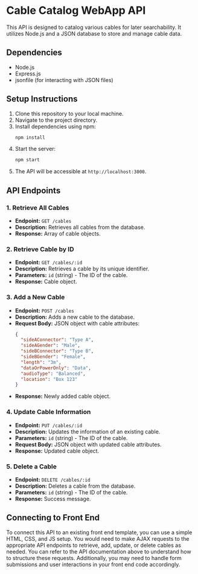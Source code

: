 # Cable Catalog WebApp API

This API is designed to catalog various cables for later searchability. It utilizes Node.js and a JSON database to store and manage cable data.

## Dependencies

- Node.js
- Express.js
- jsonfile (for interacting with JSON files)

## Setup Instructions

1. Clone this repository to your local machine.
2. Navigate to the project directory.
3. Install dependencies using npm:
   ```bash
   npm install
   ```
4. Start the server:
   ```bash
   npm start
   ```
5. The API will be accessible at `http://localhost:3000`.

## API Endpoints

### 1. Retrieve All Cables

- **Endpoint:** `GET /cables`
- **Description:** Retrieves all cables from the database.
- **Response:** Array of cable objects.

### 2. Retrieve Cable by ID

- **Endpoint:** `GET /cables/:id`
- **Description:** Retrieves a cable by its unique identifier.
- **Parameters:** `id` (string) - The ID of the cable.
- **Response:** Cable object.

### 3. Add a New Cable

- **Endpoint:** `POST /cables`
- **Description:** Adds a new cable to the database.
- **Request Body:** JSON object with cable attributes:
  ```json
  {
    "sideAConnector": "Type A",
    "sideAGender": "Male",
    "sideBConnector": "Type B",
    "sideBGender": "Female",
    "length": "3m",
    "dataOrPowerOnly": "Data",
    "audioType": "Balanced",
    "location": "Box 123"
  }
  ```
- **Response:** Newly added cable object.

### 4. Update Cable Information

- **Endpoint:** `PUT /cables/:id`
- **Description:** Updates the information of an existing cable.
- **Parameters:** `id` (string) - The ID of the cable.
- **Request Body:** JSON object with updated cable attributes.
- **Response:** Updated cable object.

### 5. Delete a Cable

- **Endpoint:** `DELETE /cables/:id`
- **Description:** Deletes a cable from the database.
- **Parameters:** `id` (string) - The ID of the cable.
- **Response:** Success message.

## Connecting to Front End

To connect this API to an existing front end template, you can use a simple HTML, CSS, and JS setup. You would need to make AJAX requests to the appropriate API endpoints to retrieve, add, update, or delete cables as needed. You can refer to the API documentation above to understand how to structure these requests. Additionally, you may need to handle form submissions and user interactions in your front end code accordingly.
